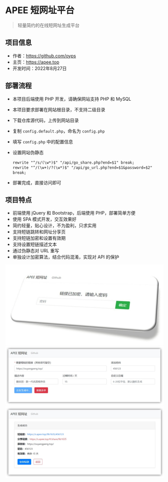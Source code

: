 # APEE 短网址平台

> 轻量简约的在线短网址生成平台

## 项目信息

- 作者：https://github.com/oyps
- 主页：https://apee.top
- 开发时间：2022年8月27日

## 部署流程

- 本项目后端使用 PHP 开发，请确保网站支持 PHP 和 MySQL
- 本项目要求部署在网站根目录，不支持二级目录
- 下载仓库源代码，上传到网站目录
- 复制 `config.default.php`，命名为 `config.php`
- 填写 `config.php` 中的配置信息
- 设置网站伪静态

      rewrite "^/s/(\w*)$" "/api/go_share.php?end=$1" break;
      rewrite "^/(\w+)/?(\w*)$" "/api/go_url.php?end=$1&password=$2" break;

- 部署完成，直接访问即可

## 项目特点

- 前端使用 jQuery 和 Bootstrap，后端使用 PHP，部署简单方便
- 使用 SPA 模式开发，交互效果好
- 简约轻量，贴心设计，不为盈利，只求实用
- 支持短链跳转和网址分享页
- 支持短链加密和设置有效期
- 支持设置短链描述文本
- 通过伪静态对 URL 重写
- 单独设计加密算法，结合代码混淆，实现对 API 的保护

![](img/%E6%88%AA%E5%9B%BE_password.jpg)
![](img/%E6%88%AA%E5%9B%BE_home.jpg)
![](img/%E6%88%AA%E5%9B%BE_result.jpg)
